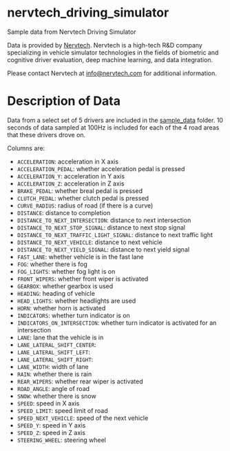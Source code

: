 # nervtech_driving_simulator
Sample data from Nervtech Driving Simulator

Data is provided by [Nervtech](https://www.nervtech.com/). Nervtech is a high-tech R&D company specializing in vehicle simulator technologies in the fields of biometric and cognitive driver evaluation, deep machine learning, and data integration.

Please contact Nervtech at [info@nervtech.com](info@nervtech.com) for additional information.

# Description of Data

Data from a select set of 5 drivers are included in the [sample_data](/sample_data) folder. 10 seconds of data sampled at 100Hz is included for each of the 4 road areas that these drivers drove on.

Columns are:
* `ACCELERATION`: acceleration in X axis
* `ACCELERATION_PEDAL`: whether acceleration pedal is pressed
* `ACCELERATION_Y`: acceleration in Y axis
* `ACCELERATION_Z`: acceleration in Z axis
* `BRAKE_PEDAL`: whether breal pedal is pressed
* `CLUTCH_PEDAL`: whether clutch pedal is pressed
* `CURVE_RADIUS`: radius of road (if there is a curve)
* `DISTANCE`: distance to completion
* `DISTANCE_TO_NEXT_INTERSECTION`: distance to next intersection
* `DISTANCE_TO_NEXT_STOP_SIGNAL`: distance to next stop signal
* `DISTANCE_TO_NEXT_TRAFFIC_LIGHT_SIGNAL`: distance to next traffic light
* `DISTANCE_TO_NEXT_VEHICLE`: distance to next vehicle
* `DISTANCE_TO_NEXT_YIELD_SIGNAL`: distance to next yield signal
* `FAST_LANE`: whether vehicle is in the fast lane
* `FOG`: whether there is fog
* `FOG_LIGHTS`: whether fog light is on
* `FRONT_WIPERS`: whether front wiper is activated
* `GEARBOX`: whether gearbox is used
* `HEADING`: heading of vehicle
* `HEAD_LIGHTS`: whether headlights are used
* `HORN`: whether horn is activated
* `INDICATORS`: whether turn indicator is on
* `INDICATORS_ON_INTERSECTION`: whether turn indicator is activated for an intersection
* `LANE`: lane that the vehicle is in
* `LANE_LATERAL_SHIFT_CENTER`: 
* `LANE_LATERAL_SHIFT_LEFT`: 
* `LANE_LATERAL_SHIFT_RIGHT`: 
* `LANE_WIDTH`: width of lane
* `RAIN`: whether there is rain
* `REAR_WIPERS`: whether rear wiper is activated
* `ROAD_ANGLE`: angle of road
* `SNOW`: whether there is snow
* `SPEED`: speed in X axis
* `SPEED_LIMIT`: speed limit of road
* `SPEED_NEXT_VEHICLE`: speed of the next vehicle
* `SPEED_Y`: speed in Y axis
* `SPEED_Z`: speed in Z axis
* `STEERING_WHEEL`: steering wheel
